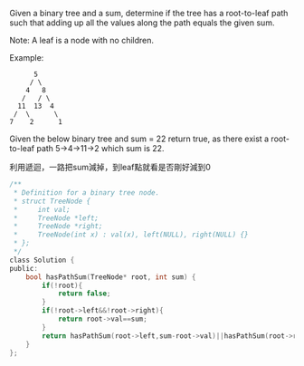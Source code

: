 Given a binary tree and a sum, determine if the tree has a root-to-leaf path such that adding up all the values along the path equals the given sum.

Note: A leaf is a node with no children.

Example:
```
      5
     / \
    4   8
   /   / \
  11  13  4
 /  \      \
7    2      1
```
Given the below binary tree and sum = 22
return true, as there exist a root-to-leaf path 5->4->11->2 which sum is 22.

利用遞迴，一路把sum減掉，到leaf點就看是否剛好減到0

```c
/**
 * Definition for a binary tree node.
 * struct TreeNode {
 *     int val;
 *     TreeNode *left;
 *     TreeNode *right;
 *     TreeNode(int x) : val(x), left(NULL), right(NULL) {}
 * };
 */
class Solution {
public:
    bool hasPathSum(TreeNode* root, int sum) {
        if(!root){
            return false;
        }
        if(!root->left&&!root->right){
            return root->val==sum;
        }
        return hasPathSum(root->left,sum-root->val)||hasPathSum(root->right,sum-root->val);
    }
};
```
